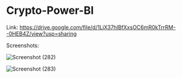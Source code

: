 # Crypto-Power-BI


Link:
https://drive.google.com/file/d/1LjX37hlBfXxsOC6mR0kTrrRM--0HEB4Z/view?usp=sharing

Screenshots:

![Screenshot (282)](https://user-images.githubusercontent.com/98055354/186442342-46b228bd-d7c9-4a29-b426-10232338194b.png)


![Screenshot (283)](https://user-images.githubusercontent.com/98055354/186442455-344ae16d-ecb2-420c-8454-e92a831c1d08.png)
